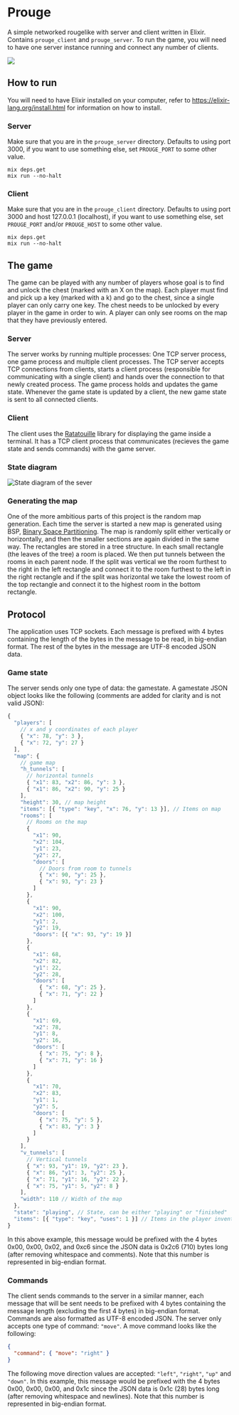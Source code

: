# Prouge

A simple networked rougelike with server and client written in Elixir. Contains `prouge_client` and `prouge_server`. To run the game, you will need to have one server instance running and connect any number of clients.

![](images/Screenshot.png)

## How to run

You will need to have Elixir installed on your computer, refer to https://elixir-lang.org/install.html for information on how to install.

### Server

Make sure that you are in the `prouge_server` directory. Defaults to using port 3000, if you want to use something else,
set `PROUGE_PORT` to some other value.

```
mix deps.get
mix run --no-halt
```

### Client

Make sure that you are in the `prouge_client` directory. Defaults to using port 3000 and host 127.0.0.1 (localhost), if you want to use something else, set `PROUGE_PORT` and/or `PROUGE_HOST` to some other value.

```
mix deps.get
mix run --no-halt
```

## The game

The game can be played with any number of players whose goal is to find and unlock the chest (marked with an X on the map). Each player must find and pick up a key (marked with a k) and go to the chest, since a single player can only carry one key. The chest needs to be unlocked by every player in the game in order to win. A player can only see rooms on the map that they have previously entered.

### Server

The server works by running multiple processes: One TCP server process, one game process and multiple client processes. The TCP server accepts TCP connections from clients, starts a client process (responsible for communicating with a single client) and hands over the connection to that newly created process. The game process holds and updates the game state. Whenever the game state is updated by a client, the new game state is sent to all connected clients.

### Client

The client uses the [Ratatouille](https://github.com/ndreynolds/ratatouille) library for displaying the game inside a terminal. It has a TCP client process that communicates (recieves the game state and sends commands) with the game server.

### State diagram
![](images/INETstate_diagram.png "State diagram of the sever")

### Generating the map

One of the more ambitious parts of this project is the random map generation. Each time the server is started a new map is generated using BSP, [Binary Space Partitioning](https://en.wikipedia.org/wiki/Binary_space_partitioning). The map is randomly split either vertically or horizontally, and then the smaller sections are again divided in the same way. The rectangles are stored in a tree structure. In each small rectangle (the leaves of the tree) a room is placed. We then put tunnels between the rooms in each parent node. If the split was vertical we the room furthest to the right in the left rectangle and connect it to the room furthest to the left in the right rectangle and if the split was horizontal we take the lowest room of the top rectangle and connect it to the highest room in the bottom rectangle.

## Protocol

The application uses TCP sockets. Each message is prefixed with 4 bytes containing the length of the bytes in the message to be read, in big-endian format. The rest of the bytes in the message are UTF-8 encoded JSON data.

### Game state

The server sends only one type of data: the gamestate. A gamestate JSON object looks like the following (comments are added for clarity and is not valid JSON):

```js
{
  "players": [
    // x and y coordinates of each player
    { "x": 78, "y": 3 },
    { "x": 72, "y": 27 }
  ],
  "map": {
    // game map
    "h_tunnels": [
      // horizontal tunnels
      { "x1": 83, "x2": 86, "y": 3 },
      { "x1": 86, "x2": 90, "y": 25 }
    ],
    "height": 30, // map height
    "items": [{ "type": "key", "x": 76, "y": 13 }], // Items on map
    "rooms": [
      // Rooms on the map
      {
        "x1": 90,
        "x2": 104,
        "y1": 23,
        "y2": 27,
        "doors": [
          // Doors from room to tunnels
          { "x": 90, "y": 25 },
          { "x": 93, "y": 23 }
        ]
      },
      {
        "x1": 90,
        "x2": 100,
        "y1": 2,
        "y2": 19,
        "doors": [{ "x": 93, "y": 19 }]
      },
      {
        "x1": 68,
        "x2": 82,
        "y1": 22,
        "y2": 28,
        "doors": [
          { "x": 68, "y": 25 },
          { "x": 71, "y": 22 }
        ]
      },
      {
        "x1": 69,
        "x2": 78,
        "y1": 8,
        "y2": 16,
        "doors": [
          { "x": 75, "y": 8 },
          { "x": 71, "y": 16 }
        ]
      },
      {
        "x1": 70,
        "x2": 83,
        "y1": 1,
        "y2": 5,
        "doors": [
          { "x": 75, "y": 5 },
          { "x": 83, "y": 3 }
        ]
      }
    ],
    "v_tunnels": [
      // Vertical tunnels
      { "x": 93, "y1": 19, "y2": 23 },
      { "x": 86, "y1": 3, "y2": 25 },
      { "x": 71, "y1": 16, "y2": 22 },
      { "x": 75, "y1": 5, "y2": 8 }
    ],
    "width": 110 // Width of the map
  },
  "state": "playing", // State, can be either "playing" or "finished"
  "items": [{ "type": "key", "uses": 1 }] // Items in the player inventory, uses is decreased after using it.
}
```

In this above example, this message would be prefixed with the 4 bytes 0x00, 0x00, 0x02, and 0xc6 since the JSON data is 0x2c6 (710) bytes long (after removing whitespace and comments). Note that this number is represented in big-endian format.

### Commands

The client sends commands to the server in a similar manner, each message that will be sent needs to be prefixed with 4 bytes containing the message length (excluding the first 4 bytes) in big-endian format. Commands are also formatted as UTF-8 encoded JSON. The server only accepts one type of command: `"move"`. A move command looks like the following:

```json
{
  "command": { "move": "right" }
}
```
The following move direction values are accepted: `"left"`, `"right"`, `"up"` and `"down"`. In this example, this message would be prefixed with the 4 bytes 0x00, 0x00, 0x00, and 0x1c since the JSON data is 0x1c (28) bytes long (after removing whitespace and newlines). Note that this number is represented in big-endian format.